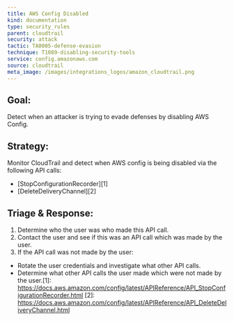 ```yaml
---
title: AWS Config Disabled
kind: documentation
type: security_rules
parent: cloudtrail
security: attack
tactic: TA0005-defense-evasion
technique: T1089-disabling-security-tools
service: config.amazonaws.com
source: cloudtrail
meta_image: /images/integrations_logos/amazon_cloudtrail.png
---
```

## **Goal:**
Detect when an attacker is trying to evade defenses by disabling AWS Config.

## **Strategy:**
Monitor CloudTrail and detect when AWS config is being disabled via the following API calls:
* [StopConfigurationRecorder][1] 
* [DeleteDeliveryChannel][2] 

## **Triage & Response:**
1. Determine who the user was who made this API call.
2. Contact the user and see if this was an API call which was made by the user.
3. If the API call was not made by the user:
 * Rotate the user credentials and investigate what other API calls.
 * Determine what other API calls the user made which were not made by the user.[1]: https://docs.aws.amazon.com/config/latest/APIReference/API_StopConfigurationRecorder.html
[2]: https://docs.aws.amazon.com/config/latest/APIReference/API_DeleteDeliveryChannel.html
